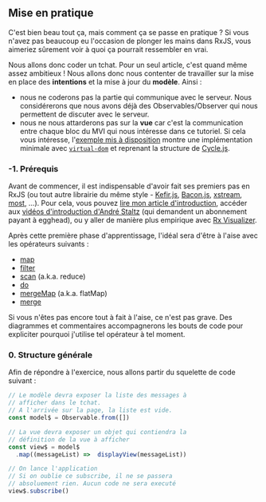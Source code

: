 ## Mise en pratique

C'est bien beau tout ça, mais comment ça se passe en pratique&nbsp;? Si vous n'avez pas beaucoup eu l'occasion de plonger les mains dans RxJS, vous aimeriez sûrement voir à quoi ça pourrait ressembler en vrai.

Nous allons donc coder un tchat. Pour un seul article, c'est quand même assez ambitieux&nbsp;! Nous allons donc nous contenter de travailler sur la mise en place des **intentions** et la mise à jour du **modèle**. Ainsi&nbsp;:
* nous ne coderons pas la partie qui communique avec le serveur. Nous considérerons que nous avons déjà des Observables/Observer qui nous permettent de discuter avec le serveur.
* nous ne nous attarderons pas sur la **vue** car c'est la communication entre chaque bloc du MVI qui nous intéresse dans ce tutoriel. Si cela vous intéresse, l'[exemple mis à disposition](https://github.com/JulienPradet/blog-posts/tree/master/src/content/tutoriels/organiser-du-code-rxjs/tchat/examples/) montre une implémentation minimale avec [`virtual-dom`](https://github.com/Matt-Esch/virtual-dom) et reprenant la structure de [Cycle.js](https://cycle.js.org/).

### -1. Prérequis

Avant de commencer, il est indispensable d'avoir fait ses premiers pas en RxJS (ou tout autre librairie du même style - [Kefir.js](https://rpominov.github.io/kefir/), [Bacon.js](https://baconjs.github.io/), [xstream](https://github.com/staltz/xstream), [most](https://github.com/cujojs/most), &hellip;). Pour cela, vous pouvez [lire mon article d'introduction](/tutoriels/introduction-a-rxjs/), accéder aux [vidéos d'introduction d'André Staltz](https://egghead.io/courses/introduction-to-reactive-programming) (qui demandent un abonnement payant à egghead), ou y aller de manière plus empirique avec [Rx Visualizer](https://rxviz.com/).

Après cette première phase d'apprentissage, l'idéal sera d'être à l'aise avec les opérateurs suivants&nbsp;:
* [map](http://reactivex.io/rxjs/class/es6/Observable.js~Observable.html#instance-method-map)
* [filter](http://reactivex.io/rxjs/class/es6/Observable.js~Observable.html#instance-method-filter)
* [scan](http://reactivex.io/rxjs/class/es6/Observable.js~Observable.html#instance-method-scan) (a.k.a. reduce)
* [do](http://reactivex.io/rxjs/class/es6/Observable.js~Observable.html#instance-method-do)
* [mergeMap](http://reactivex.io/rxjs/class/es6/Observable.js~Observable.html#instance-method-mergeMap) (a.k.a. flatMap)
* [merge](http://reactivex.io/rxjs/class/es6/Observable.js~Observable.html#static-method-merge)

Si vous n'êtes pas encore tout à fait à l'aise, ce n'est pas grave. Des diagrammes et commentaires accompagnerons les bouts de code pour expliciter pourquoi j'utilise tel opérateur à tel moment.

### 0. Structure générale

Afin de répondre à l'exercice, nous allons partir du squelette de code suivant&nbsp;:

```js
// Le modèle devra exposer la liste des messages à
// afficher dans le tchat.
// A l'arrivée sur la page, la liste est vide.
const model$ = Observable.from([])

// La vue devra exposer un objet qui contiendra la
// définition de la vue à afficher
const view$ = model$
  .map((messageList) =>  displayView(messageList))

// On lance l'application
// Si on oublie ce subscribe, il ne se passera
// absoluement rien. Aucun code ne sera executé
view$.subscribe()
```
